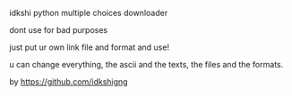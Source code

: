 idkshi python multiple choices downloader

dont use for bad purposes

just put ur own link file and format and use!

u can change everything, the ascii and the texts, the files and the formats.

by https://github.com/idkshigng
